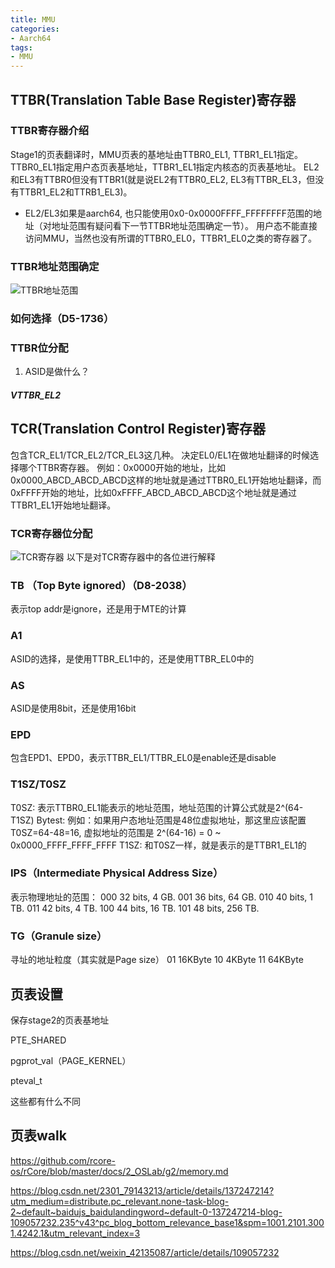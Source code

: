 ```yaml
---
title: MMU
categories: 
- Aarch64
tags:
- MMU
---
```


## TTBR(Translation Table Base Register)寄存器
### TTBR寄存器介绍
Stage1的页表翻译时，MMU页表的基地址由TTBR0_EL1, TTBR1_EL1指定。TTBR0_EL1指定用户态页表基地址，TTBR1_EL1指定内核态的页表基地址。
EL2和EL3有TTBR0但没有TTBR1(就是说EL2有TTBR0_EL2, EL3有TTBR_EL3，但没有TTBR1_EL2和TTRB1_EL3)。
- EL2/EL3如果是aarch64, 也只能使用0x0-0x0000FFFF_FFFFFFFF范围的地址（对地址范围有疑问看下一节TTBR地址范围确定一节）。
用户态不能直接访问MMU，当然也没有所谓的TTBR0_EL0，TTBR1_EL0之类的寄存器了。

### TTBR地址范围确定

![TTBR地址范围](/images/MMU/TTBR表示的地址范围.drawio.svg)

### 如何选择（D5-1736）

### TTBR位分配

1) ASID是做什么？

##### VTTBR_EL2

## TCR(Translation Control Register)寄存器
包含TCR_EL1/TCR_EL2/TCR_EL3这几种。
决定EL0/EL1在做地址翻译的时候选择哪个TTBR寄存器。
例如：0x0000开始的地址，比如0x0000_ABCD_ABCD_ABCD这样的地址就是通过TTBR0_EL1开始地址翻译，而0xFFFF开始的地址，比如0xFFFF_ABCD_ABCD_ABCD这个地址就是通过TTBR1_EL1开始地址翻译。

### TCR寄存器位分配
![TCR寄存器](/images/MMU/TCR寄存器位图.png)
以下是对TCR寄存器中的各位进行解释

### TB （Top Byte ignored）（D8-2038）
表示top addr是ignore，还是用于MTE的计算

### A1
ASID的选择，是使用TTBR_EL1中的，还是使用TTBR_EL0中的

### AS
ASID是使用8bit，还是使用16bit

### EPD
包含EPD1、EPD0，表示TTBR_EL1/TTBR_EL0是enable还是disable

### T1SZ/T0SZ
T0SZ: 表示TTBR0_EL1能表示的地址范围，地址范围的计算公式就是2^(64-T1SZ) Bytest:
例如：如果用户态地址范围是48位虚拟地址，那这里应该配置T0SZ=64-48=16, 虚拟地址的范围是 2^(64-16) = 0 ~ 0x0000_FFFF_FFFF_FFFF
T1SZ: 和T0SZ一样，就是表示的是TTBR1_EL1的

### IPS（Intermediate Physical Address Size）
表示物理地址的范围：
000 32 bits, 4 GB.
001 36 bits, 64 GB.
010 40 bits, 1 TB.
011 42 bits, 4 TB.
100 44 bits, 16 TB.
101 48 bits, 256 TB.

### TG（Granule size）
寻址的地址粒度（其实就是Page size）
01 16KByte
10 4KByte
11 64KByte

## 页表设置

保存stage2的页表基地址

PTE_SHARED

pgprot_val（PAGE_KERNEL）

pteval_t

这些都有什么不同



## 页表walk

https://github.com/rcore-os/rCore/blob/master/docs/2_OSLab/g2/memory.md

https://blog.csdn.net/2301_79143213/article/details/137247214?utm_medium=distribute.pc_relevant.none-task-blog-2~default~baidujs_baidulandingword~default-0-137247214-blog-109057232.235^v43^pc_blog_bottom_relevance_base1&spm=1001.2101.3001.4242.1&utm_relevant_index=3

https://blog.csdn.net/weixin_42135087/article/details/109057232


